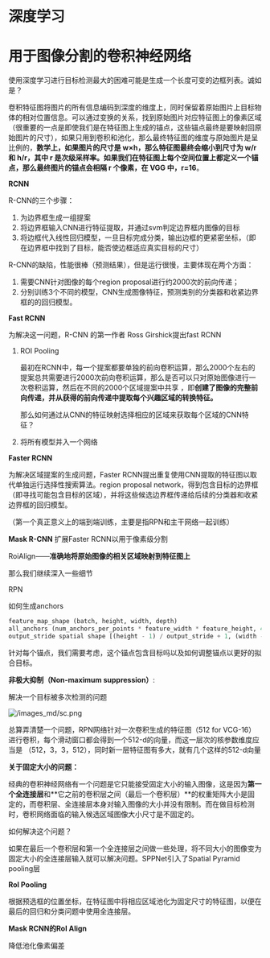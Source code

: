 # 深度学习
# 用于图像分割的卷积神经网络

使用深度学习进行目标检测最大的困难可能是生成一个长度可变的边框列表。诚如是？

卷积特征图将图片的所有信息编码到深度的维度上，同时保留着原始图片上目标物体的相对位置信息。可以通过变换的关系，找到原始图片对应特征图上的像素区域（很重要的一点是即使我们是在特征图上生成的锚点，这些锚点最终是要映射回原始图片的尺寸），如果只用到卷积和池化，那么最终特征图的维度与原始图片是呈比例的，**数学上，如果图片的尺寸是 w×h，那么特征图最终会缩小到尺寸为 w/r 和 h/r，其中 r 是次级采样率。如果我们在特征图上每个空间位置上都定义一个锚点，那么最终图片的锚点会相隔 r 个像素，在 VGG 中，r=16**。



**RCNN**

R-CNN的三个步骤：

1. 为边界框生成一组提案
2. 将边界框输入CNN进行特征提取，并通过svm判定边界框内图像的目标
3. 将边框代入线性回归模型，一旦目标完成分类，输出边框的更紧密坐标，（即在边界框中找到了目标，能否使边框适应真实目标的尺寸）

R-CNN的缺陷，性能很棒（预测结果），但是运行很慢，主要体现在两个方面：

1. 需要CNN针对图像的每个region proposal进行约2000次的前向传递；
2. 分别训练3个不同的模型，CNN生成图像特征，预测类别的分类器和收紧边界框的的回归模型。

**Fast RCNN**

为解决这一问题，R-CNN 的第一作者 Ross Girshick提出fast RCNN

1. ROI Pooling

   最初在RCNN中，每一个提案都要单独的前向卷积运算，那么2000个左右的提案总共需要进行2000次前向卷积运算，那么是否可以只对原始图像进行一次卷积运算，然后在不同的2000个区域提案中共享	，即**创建了图像的完整前向传递，并从获得的前向传递中提取每个兴趣区域的转换特征。**

   那么如何通过从CNN的特征映射选择相应的区域来获取每个区域的CNN特征？

2. 将所有模型并入一个网络

**Faster RCNN**

为解决区域提案的生成问题，Faster RCNN提出重复使用CNN提取的特征图以取代单独运行选择性搜索算法。region proposal network，得到包含目标的边界框（即寻找可能包含目标的区域），并将这些候选边界框传递给后续的分类器和收紧边界框的回归模型。

（第一个真正意义上的端到端训练，主要是指RPN和主干网络一起训练）

**Mask R-CNN**
扩展Faster RCNN以用于像素级分割

RoiAlign——**准确地将原始图像的相关区域映射到特征图上**



那么我们继续深入一些细节

RPN

如何生成anchors

```python
feature_map_shape (batch, height, width, depth)
all_anchors (num_anchors_per_points * feature_width * feature_height, 4)
output_stride spatial shape [(height - 1) / output_stride + 1, (width - 1) / output_stride + 1]
```

针对每个锚点，我们需要考虑，这个锚点包含目标吗以及如何调整锚点以更好的拟合目标。



**非极大抑制（Non-maximum suppression）**:

解决一个目标被多次检测的问题

![/images_md/sc.png](/images_md/sc.png)

总算弄清楚一个问题，RPN网络针对一次卷积生成的特征图（512 for VCG-16）进行卷积，每个滑动窗口都会得到一个512-d的向量，而这一层次的核参数维度应当是 （512，3，3，512），同时新一层特征图有多大，就有几个这样的512-d向量



**关于固定大小的问题：**

经典的卷积神经网络有一个问题是它只能接受固定大小的输入图像，这是因为**第一个全连接层**和**它之前的卷积层之间（最后一个卷积层）**的权重矩阵大小是固定的，而卷积层、全连接层本身对输入图像的大小并没有限制。而在做目标检测时，卷积网络面临的输入候选区域图像大小尺寸是不固定的。

如何解决这个问题？

如果在最后一个卷积层和第一个全连接层之间做一些处理，将不同大小的图像变为固定大小的全连接层输入就可以解决问题。SPPNet引入了Spatial Pyramid pooling层



**RoI Pooling**

根据预选框的位置坐标，在特征图中将相应区域池化为固定尺寸的特征图，以便在最后的回归和分类问题中使用全连接层。



**Mask RCNN的RoI Align**

降低池化像素偏差